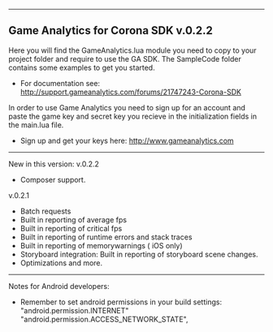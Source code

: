 ---------------------------------------------------------------------------------
Game Analytics for Corona SDK v.0.2.2
---------------------------------------------------------------------------------

Here you will find the GameAnalytics.lua module you need to copy to your project folder and require to use the GA SDK.
The SampleCode folder contains some examples to get you started.

- For documentation see:  http://support.gameanalytics.com/forums/21747243-Corona-SDK

In order to use Game Analytics you need to sign up for an account and paste the game 
key and secret key you recieve in the initialization fields in the main.lua file.

- Sign up and get your keys here: http://www.gameanalytics.com

---------------------------------------------------------------------------------

New in this version:
v.0.2.2
+ Composer support.

v.0.2.1
+ Batch requests
+ Built in reporting of average fps
+ Built in reporting of critical fps
+ Built in reporting of runtime errors and stack traces
+ Built in reporting of memorywarnings ( iOS only)
+ Storyboard integration: Built in reporting of storyboard scene changes.
+ Optimizations and more.

---------------------------------------------------------------------------------

Notes for Android developers:

- Remember to set android permissions in your build settings:
"android.permission.INTERNET"
"android.permission.ACCESS_NETWORK_STATE",